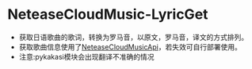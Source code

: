 # NeteaseCloudMusic-LyricGet
- 获取日语歌曲的歌词，转换为罗马音，以原文，罗马音，译文的方式排列。
- 获取歌曲信息使用了[NeteaseCloudMusicApi](https://github.com/Binaryify/NeteaseCloudMusicApi)，若失效可自行部署使用。
- 注意:pykakasi模块会出现翻译不准确的情况
